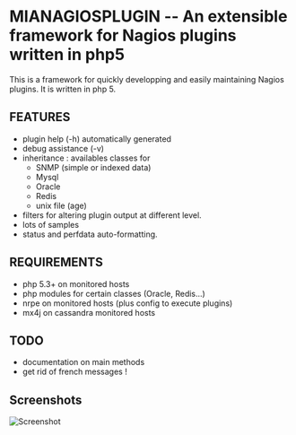 MIANAGIOSPLUGIN -- An extensible framework for Nagios plugins written in php5 
=============================================================================

This is a framework for quickly developping and easily maintaining Nagios plugins.
It is written in php 5.

## FEATURES

- plugin help (-h) automatically generated
- debug assistance (-v)
- inheritance : availables classes for
  - SNMP (simple or indexed data)
  - Mysql
  - Oracle 
  - Redis
  - unix file (age)
- filters for altering plugin output at different level.	
- lots of samples
- status and perfdata auto-formatting.

## REQUIREMENTS
- php 5.3+ on monitored hosts
- php modules for certain classes (Oracle, Redis...)
- nrpe on monitored hosts (plus config to execute plugins)
- mx4j on cassandra monitored hosts

## TODO
- documentation on main methods 
- get rid of french messages !

## Screenshots

![Screenshot](https://raw.github.com/ojdupuis/mianagiosplugin/master/demo.png)


